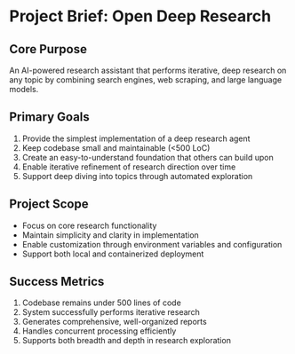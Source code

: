# Project Brief: Open Deep Research

## Core Purpose
An AI-powered research assistant that performs iterative, deep research on any topic by combining search engines, web scraping, and large language models.

## Primary Goals
1. Provide the simplest implementation of a deep research agent
2. Keep codebase small and maintainable (<500 LoC)
3. Create an easy-to-understand foundation that others can build upon
4. Enable iterative refinement of research direction over time
5. Support deep diving into topics through automated exploration

## Project Scope
- Focus on core research functionality
- Maintain simplicity and clarity in implementation
- Enable customization through environment variables and configuration
- Support both local and containerized deployment

## Success Metrics
1. Codebase remains under 500 lines of code
2. System successfully performs iterative research
3. Generates comprehensive, well-organized reports
4. Handles concurrent processing efficiently
5. Supports both breadth and depth in research exploration
